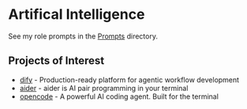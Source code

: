 # Artifical Intelligence

See my role prompts in the [Prompts](Prompts) directory.

## Projects of Interest

- [dify](https://github.com/langgenius/dify) - Production-ready platform for agentic workflow development
- [aider](https://github.com/Aider-AI/aider) - aider is AI pair programming in your terminal
- [opencode](https://github.com/opencode-ai/opencode) - A powerful AI coding agent. Built for the terminal

